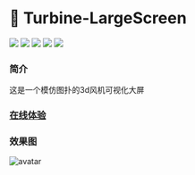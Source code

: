 # 🚀 Turbine-LargeScreen
    
    
    
<div>
  <img src="https://img.shields.io/github/languages/top/fengtianxi001/turbine_large_screen">
  <img src="https://travis-ci.org/boennemann/badges.svg?branch=master">
  <img src="https://img.shields.io/github/issues/fengtianxi001/turbine_large_screen">
  <img src="https://img.shields.io/github/forks/fengtianxi001/turbine_large_screen">
  <img src="https://img.shields.io/github/stars/fengtianxi001/turbine_large_screen">
</div>
    
    
    
### 简介
这是一个模仿图扑的3d风机可视化大屏

### [在线体验](http://112.124.22.244/turbine-large-screen/index.html)



### 效果图
    
![avatar](http://112.124.22.244/figure_bed/turbine_large_screen/01.png)



    
    
    
    
